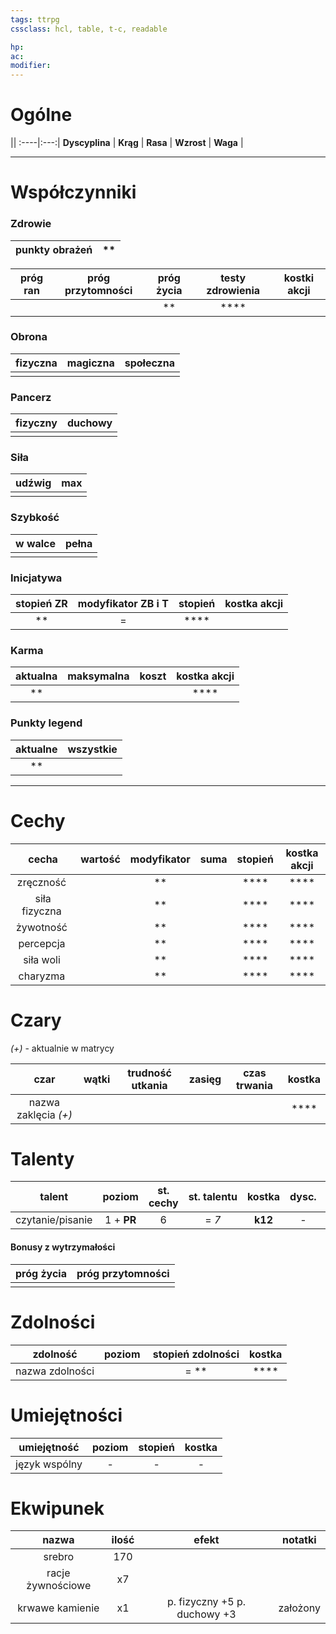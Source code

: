 ```yaml
---
tags: ttrpg
cssclass: hcl, table, t-c, readable

hp: 
ac: 
modifier: 
---
```


# Ogólne

||
:----|:---:|
**Dyscyplina** | 
**Krąg** | 
**Rasa** | 
**Wzrost** | 
**Waga** |

---
# Współczynniki

### Zdrowie 

punkty obrażeń | ** | 
:---:|:---:|

próg ran | próg przytomności | próg życia | testy zdrowienia | kostki akcji |
:---:|:---:|:---:|:---:|:---:|
 |  |  | ** | **** |

### Obrona
fizyczna | magiczna | społeczna |
:---:|:---:|:---:|
||||

### Pancerz
fizyczny | duchowy | 
:---:|:---:|
|  |  |

### Siła
udźwig | max |
:---:|:---:|
 |  |

### Szybkość
w walce | pełna |
:---:|:---:|
 |  |

### Inicjatywa
stopień ZR | modyfikator ZB i T | stopień | kostka akcji |
:---:|:---:|:---:|:---:|
 | ** | =  | **** |

### Karma
aktualna | maksymalna | koszt | kostka akcji |
:---:|:---:|:---:|:---:|
** |  |  | **** |

### Punkty legend
aktualne | wszystkie |
:---:|:---:|
**  |  |

---
# Cechy

cecha | wartość | modyfikator | suma | stopień | kostka akcji |
:---:|:----:|:----:|:---:|:---:|:---:|
zręczność |  | ** |  | **** | **** |
siła fizyczna |  | ** |  | **** | **** |
żywotność |  | ** |  | **** | **** |
percepcja |  | ** |  | **** | **** |
siła woli |  | ** |  | **** | **** |
charyzma |  | ** |  | **** | **** |


# Czary
*(+)* - aktualnie w matrycy

czar | wątki | trudność utkania | zasięg | czas trwania | kostka |
:--:|-----|:------:|:---:|:---:|:---:|
nazwa zaklęcia *(+)* |  |  |  |  | **** |


# Talenty

talent | poziom | st. cechy | st. talentu | kostka | dysc. | akcja | karma | wycz. |
:---:|:---:|:---:|:---:|:---:|:---:|:---:|:---:|:---:|
czytanie/pisanie | 1 + **PR** | 6 | = *7* | **k12** | - | + | - | - | 

#### Bonusy z wytrzymałości
próg życia  | próg przytomności |
:---:|:---:|
 |  |
# Zdolności
zdolność | poziom | stopień zdolności | kostka |
:---:|:---:|:---:|:---:|
nazwa zdolności | | = ** | **** | 

# Umiejętności
umiejętność | poziom | stopień | kostka | 
:---:|:---:|:---:|:---:|
język wspólny | - | - | - |

# Ekwipunek
nazwa | ilość | efekt | notatki |
:---:|:---:|:---:|:---:|
srebro | 170 | | |
racje żywnościowe | x7 | | |
krwawe kamienie | x1 | p. fizyczny +5 p. duchowy +3 | założony |

